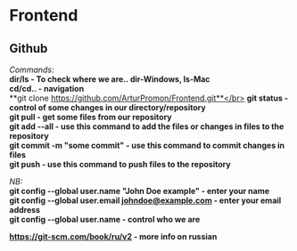 # Frontend

## Github
*Commands:*</br>
**dir/ls - To check where we are.. dir-Windows, ls-Mac**</br>
**cd/cd.. - navigation**</br>
**git clone https://github.com/ArturPromon/Frontend.git**</br>
**git status - control of some changes in our directory/repository**</br>
**git pull - get some files from our repository**</br>
**git add --all - use this command to add the files or changes in files to the repository**</br>
**git commit -m "some commit" - use this command to commit changes in files**</br>
**git push - use this command to push files to the repository**</br>

*NB:*</br>
**git config --global user.name "John Doe example" - enter your name**</br>
**git config --global user.email johndoe@example.com - enter your email address**</br>
**git config --global user.name - control who we are**</br>

**https://git-scm.com/book/ru/v2 - more info on russian**

